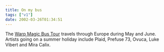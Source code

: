```yaml
---
title: On my bus
tags: ["v1"]
date: 2002-03-26T01:34:51
---
```


The [Warp Magic Bus Tour][1] travels through Europe during May and June. Artists going on a summer holiday include Plaid, Prefuse 73, Ovuca, Luke Vibert and Mira Calix.

[1]: http://www.warprecords.com/tour/
